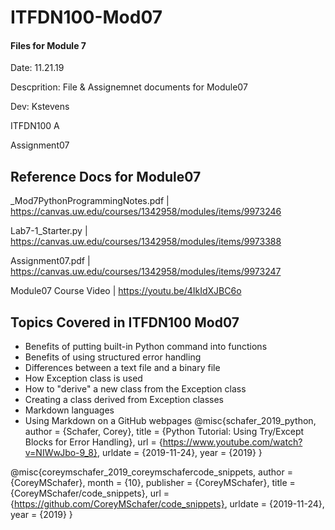 # ITFDN100-Mod07
 #### Files for Module 7

 Date: 11.21.19
 
 Descprition: File & Assignemnet documents for Module07
 
 Dev: Kstevens
 
 ITFDN100 A
 
 Assignment07
 
## Reference Docs for Module07
 
 _Mod7PythonProgrammingNotes.pdf | https://canvas.uw.edu/courses/1342958/modules/items/9973246
 
 Lab7-1_Starter.py | https://canvas.uw.edu/courses/1342958/modules/items/9973388
 
 Assignment07.pdf | https://canvas.uw.edu/courses/1342958/modules/items/9973247
 
 Module07 Course Video  | https://youtu.be/4IkIdXJBC6o
 


## Topics Covered in ITFDN100 Mod07

- Benefits of putting built-in Python command into functions
- Benefits of using structured error handling
- Differences between a text file and a binary file
- How Exception class is used
- How to "derive" a new class from the Exception class
- Creating a class derived from Exception classes
- Markdown languages
- Using Markdown on a GitHub webpages
@misc{schafer_2019_python,
  author = {Schafer, Corey},
  title = {Python Tutorial: Using Try/Except Blocks for Error Handling},
  url = {https://www.youtube.com/watch?v=NIWwJbo-9_8},
  urldate = {2019-11-24},
  year = {2019}
}

@misc{coreymschafer_2019_coreymschafercode_snippets,
  author = {CoreyMSchafer},
  month = {10},
  publisher = {CoreyMSchafer},
  title = {CoreyMSchafer/code_snippets},
  url = {https://github.com/CoreyMSchafer/code_snippets},
  urldate = {2019-11-24},
  year = {2019}
}

